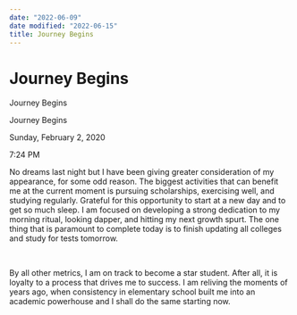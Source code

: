 ```yaml
---
date: "2022-06-09"
date modified: "2022-06-15"
title: Journey Begins
---
```


# Journey Begins
Journey Begins

Journey Begins

Sunday, February 2, 2020

7:24 PM

No dreams last night but I have been giving greater consideration of my appearance, for some odd reason. The biggest activities that can benefit me at the current moment is pursuing scholarships, exercising well, and studying regularly. Grateful for this opportunity to start at a new day and to get so much sleep. I am focused on developing a strong dedication to my morning ritual, looking dapper, and hitting my next growth spurt. The one thing that is paramount to complete today is to finish updating all colleges and study for tests tomorrow.

 

By all other metrics, I am on track to become a star student. After all, it is loyalty to a process that drives me to success. I am reliving the moments of years ago, when consistency in elementary school built me into an academic powerhouse and I shall do the same starting now.
